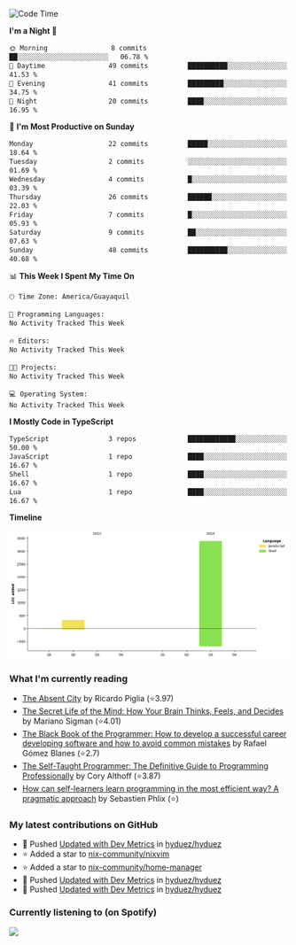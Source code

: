 <!--START_SECTION:waka-->
![Code Time](http://img.shields.io/badge/Code%20Time-237%20hrs%2043%20mins-blue)

**I'm a Night 🦉** 

```text
🌞 Morning                8 commits           ██░░░░░░░░░░░░░░░░░░░░░░░   06.78 % 
🌆 Daytime                49 commits          ██████████░░░░░░░░░░░░░░░   41.53 % 
🌃 Evening                41 commits          █████████░░░░░░░░░░░░░░░░   34.75 % 
🌙 Night                  20 commits          ████░░░░░░░░░░░░░░░░░░░░░   16.95 % 
```
📅 **I'm Most Productive on Sunday** 

```text
Monday                   22 commits          █████░░░░░░░░░░░░░░░░░░░░   18.64 % 
Tuesday                  2 commits           ░░░░░░░░░░░░░░░░░░░░░░░░░   01.69 % 
Wednesday                4 commits           █░░░░░░░░░░░░░░░░░░░░░░░░   03.39 % 
Thursday                 26 commits          ██████░░░░░░░░░░░░░░░░░░░   22.03 % 
Friday                   7 commits           █░░░░░░░░░░░░░░░░░░░░░░░░   05.93 % 
Saturday                 9 commits           ██░░░░░░░░░░░░░░░░░░░░░░░   07.63 % 
Sunday                   48 commits          ██████████░░░░░░░░░░░░░░░   40.68 % 
```


📊 **This Week I Spent My Time On** 

```text
🕑︎ Time Zone: America/Guayaquil

💬 Programming Languages: 
No Activity Tracked This Week

🔥 Editors: 
No Activity Tracked This Week

🐱‍💻 Projects: 
No Activity Tracked This Week

💻 Operating System: 
No Activity Tracked This Week
```

**I Mostly Code in TypeScript** 

```text
TypeScript               3 repos             ████████████░░░░░░░░░░░░░   50.00 % 
JavaScript               1 repo              ████░░░░░░░░░░░░░░░░░░░░░   16.67 % 
Shell                    1 repo              ████░░░░░░░░░░░░░░░░░░░░░   16.67 % 
Lua                      1 repo              ████░░░░░░░░░░░░░░░░░░░░░   16.67 % 
```



**Timeline**

![Lines of Code chart](https://raw.githubusercontent.com/hyduez/hyduez/master/assets/bar_graph.png)


<!--END_SECTION:waka-->

### What I'm currently reading
<!-- GOODREADS-LIST:START -->
- [The Absent City](https://www.goodreads.com/review/show/6830799490?utm_medium=api&utm_source=rss) by Ricardo Piglia (⭐️3.97)
- [The Secret Life of the Mind: How Your Brain Thinks, Feels, and Decides](https://www.goodreads.com/review/show/6830795622?utm_medium=api&utm_source=rss) by Mariano Sigman (⭐️4.01)
- [The Black Book of the Programmer: How to develop a successful career developing software and how to avoid common mistakes](https://www.goodreads.com/review/show/6830792107?utm_medium=api&utm_source=rss) by Rafael Gómez Blanes (⭐️2.7)
- [The Self-Taught Programmer: The Definitive Guide to Programming Professionally](https://www.goodreads.com/review/show/6830355685?utm_medium=api&utm_source=rss) by Cory  Althoff (⭐️3.87)
- [How can self-learners learn programming in the most efficient way? A pragmatic approach](https://www.goodreads.com/review/show/6830353251?utm_medium=api&utm_source=rss) by Sebastien Phlix (⭐️)
<!-- GOODREADS-LIST:END -->

### My latest contributions on GitHub
<!--START_SECTION:activity-->
- 🍤 Pushed [Updated with Dev Metrics](https://github.com/hyduez/hyduez/commit/63c189fe7869e474215950cb8b09922ee9042796) in [hyduez/hyduez](https://github.com/hyduez/hyduez)
- ⭐ Added a star to [nix-community/nixvim](https://github.com/nix-community/nixvim)
- ⭐ Added a star to [nix-community/home-manager](https://github.com/nix-community/home-manager)
- 🍤 Pushed [Updated with Dev Metrics](https://github.com/hyduez/hyduez/commit/5e1359b31fede748af6ca2bcc095bc892b71778c) in [hyduez/hyduez](https://github.com/hyduez/hyduez)
- 🍤 Pushed [Updated with Dev Metrics](https://github.com/hyduez/hyduez/commit/b57624681cc2e9baf0e397b55503f7b425c441a7) in [hyduez/hyduez](https://github.com/hyduez/hyduez)
<!--END_SECTION:activity-->

### Currently listening to (on Spotify)
<img src="https://spotify-hyduez.vercel.app/api/spotify" width="400em">
